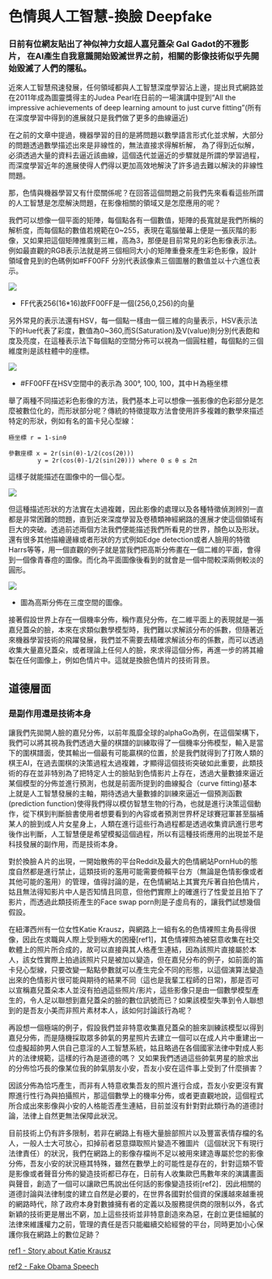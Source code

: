 # 色情與人工智慧-換臉 Deepfake #

### 日前有位網友貼出了神似神力女超人嘉兒蓋朵 Gal Gadot的不雅影片， 在AI產生自我意識開始毀滅世界之前，相關的影像技術似乎先開始毀滅了人們的隱私。 #



近來人工智慧飛速發展，任何領域都與人工智慧深度學習沾上邊，提出貝式網路並在2011年成為圖靈獎得主的Judea Pearl在日前的一場演講中提到“All the impressive achievements of deep learning amount to just curve fitting”(所有在深度學習中得到的進展就只是我們做了更多的曲線逼近)

在之前的文章中提過，機器學習的目的是將問題以數學語言形式化並求解，大部分的問題透過數學描述出來是非線性的，無法直接求得解析解，
為了得到近似解，必須透過大量的資料去逼近該曲線，這個迭代並逼近的步驟就是所謂的學習過程，
而深度學習近年的進展使得人們得以更加高效地解決了許多過去難以解決的非線性問題。

那，色情與機器學習又有什麼關係呢？在回答這個問題之前我們先來看看這些所謂的人工智慧是怎麼解決問題，在影像相關的領域又是怎麼應用的呢？

我們可以想像一個平面的矩陣，每個點各有一個數值，矩陣的長寬就是我們所稱的解析度，而每個點的數值若規範在0~255，表現在電腦螢幕上便是一張灰階的影像，又如果把這個矩陣推廣到三維，高為3，那便是目前常見的彩色影像表示法。例如最直觀的RGB表示法就是將三個相同大小的矩陣重疊來產生彩色影像，設計領域會見到的色碼例如#FF00FF 分別代表該像素三個圖層的數值並以十六進位表示。

<img src="https://convertingcolors.com/background-FF00FF.svg"/>  

- FF代表256(16*16)故FF00FF是一個(256,0,256)的向量

另外常見的表示法還有HSV，每一個點一樣由一個三維的向量表示，HSV表示法下的Hue代表了彩度，數值為0~360,而S(Saturation)及V(value)則分別代表飽和度及亮度，在這種表示法下每個點的空間分佈可以視為一個圓柱體，每個點的三個維度則是該柱體中的座標。


<img src="https://upload.wikimedia.org/wikipedia/commons/thumb/a/a0/Hsl-hsv_models.svg/800px-Hsl-hsv_models.svg.png" />


- #FF00FF在HSV空間中的表示為 300°, 100, 100，其中Ｈ為極坐標


舉了兩種不同描述彩色影像的方法，我們基本上可以想像一張影像的色彩部分是怎麼被數位化的，而形狀部分呢？傳統的特徵提取方法會使用許多複雜的數學來描述特定的形狀，例如有名的笛卡兒心型線：

    極坐標 r = 1-sinθ
    
    參數座標 x = 2r(sin(θ)-1/2(cos(2θ)))
            y = 2r(cos(θ)-1/2(sin(2θ))) where 0 ≤ θ ≤ 2π 

這樣子就能描述在圖像中的一個心型。


<img src="https://i.imgur.com/3Jkls23.png" />

但這種描述形狀的方法實在太過複雜，因此影像的處理以及各種特徵偵測辨別一直都是非常困難的問題，直到近來深度學習及卷積類神經網路的進展才使這個領域有巨大的突破。透過前述兩個方法我們便能描述我們所看見的世界，顏色以及形狀。還有很多其他描繪邊緣或者形狀的方式例如Edge detection或者人臉用的特徵Harrs等等，用一個直觀的例子就是當我們把高斯分佈畫在一個二維的平面，會得到一個像青春痘的圖像。而化為平面圖像後看到的就會是一個中間較深兩側較淡的圓形。

<img src = "https://www.researchgate.net/profile/Joern_Anemueller/publication/2906197/figure/fig1/AS:341348478668804@1458395227077/Circular-symmetric-super-Gaussian-probability-density-function-P.png" />


- 圖為高斯分佈在三度空間的圖像。

接著假設世界上存在一個機率分佈，稱作嘉兒分佈，在二維平面上的表現就是一張嘉兒蓋朵的臉，本來在求類似數學模型時，我們難以求解該分布的係數，但隨著近來機器學習技術的飛躍發展，我們並不需要去精確求解該分布的係數，而可以透過收集大量嘉兒蓋朵，或者理論上任何人的臉，來求得這個分佈，再進一步的將其繪製在任何圖像上，例如色情片中。這就是換臉色情片的技術背景。

## 道德層面

### 是副作用還是技術本身

讓我們先拋開人臉的嘉兒分佈，以前年風靡全球的alphaGo為例，在這個架構下，我們可以將其視為我們透過大量的棋譜的訓練取得了一個機率分佈模型，輸入是當下的圍棋譜面，使其輸出一個最有可能贏棋的位置，於是我們就得到了打敗人類的棋王AI，在過去圍棋的決策過程太過複雜，才顯得這個技術突破如此重要，此類技術的存在並非特別為了把特定人士的臉貼到色情影片上存在，透過大量數據來逼近某個模型的分佈並進行預測，也就是前面所提到的曲線擬合（curve fitting)基本上就是人工智慧發展的主軸，期待透過大量數據的訓練來逼近一個預測函數(prediction function)使得我們得以模仿智慧生物的行為，也就是進行決策這個動作，從下棋到判斷臉書使用者想要看到的內容或者預測世界杯足球賽冠軍甚至腦補某人的臉到成人片女星身上，人類在進行這些行為過程都是透過收集資訊進行思考後作出判斷，人工智慧便是希望模擬這個過程，所以有這種技術應用的出現並不是科技發展的副作用，而是技術本身。

對於換臉Ａ片的出現，一開始散佈的平台Reddit及最大的色情網站PornHub的態度自然都是進行禁止，這類技術的濫用可能需要倚賴平台方（無論是色情影像或者其他可能的濫用）的管理，值得討論的是，在色情網站上其實充斥著自拍色情片，姑且無法得知影片中人是否知情且同意，但他們實際上的確進行了性愛並且拍下了影片，而透過此類技術產生的Face swap porn則是子虛烏有的，讓我們試想幾個假設。

在紐澤西州有一位女性Katie Krausz，與網路上一組有名的色情裸照主角長得很像，因此在求職與人際上受到極大的困擾[ref1]，其色情裸照為被惡意收集在社交軟體上的照片所合成的，故可以直接與其人格產生連結，因為該照片直接屬於本人，該女性實際上拍過該照片只是被加以變造，但在嘉兒分布的例子，如前面的笛卡兒心型線，只要改變一點點參數就可以產生完全不同的形態，以這個演算法變造出來的色情影片很可能與期待的結果不同（這也是我輩工程師的日常)，那是否可以宣稱嘉兒蓋朵本人並沒有拍過這些照片/影片，這些影像只是由一個數學模型產生的，令人足以聯想到嘉兒蓋朵的臉的數位訊號而已？如果該模型失準到令人聯想到的是吾友小美而非照片素材本人，該如何討論該行為呢？

再設想一個極端的例子，假設我們並非特意收集嘉兒蓋朵的臉來訓練該模型以得到嘉兒分佈，而是隨機採取眾多帥氣的男星照片去建立一個可以在成人片中重建出一位虛擬超帥男人供自己意淫的人工智慧系統，姑且略過在各個國家法律中對成人影片的法律規範，這樣的行為是道德的嗎？ 又如果我們透過這些帥氣男星的臉求出的分佈恰巧長的像某位我的帥氣朋友小安，吾友小安在這件事上受到了什麼損害？ 

因該分佈為恰巧產生，而非有人特意收集吾友的照片進行合成，吾友小安更沒有實際進行性行為與拍攝照片，那這個數學上的機率分佈，或者更直觀地說，這個程式所合成出來影像與小安的人格能否產生連結，目前並沒有針對對此類行為的道德討論，法律上自然更無法保障此狀況。

目前技術上仍有許多限制，若非在網路上有極大量臉部照片以及豐富表情存檔的名人，一般人士大可放心，扣掉前者惡意擷取照片變造不雅圖片（這個狀況下有現行法律責任）的狀況，我們在網路上的影像存檔尚不足以被用來建造專屬於您的影像分佈，吾友小安的狀況極其特殊，雖然在數學上的可能性是存在的，針對這類不管是影像或者聲音分佈的變造技術都已存在，日前有人收集歐巴馬數年來的演講畫面與聲音，創造了一個可以讓歐巴馬說出任何話的影像變造技術[ref2]．因此相關的道德討論與法律制度的建立自然是必要的，在世界各國對於個資的保護越來越重視的網路時代，除了政府本身對數據擁有者的定義以及服務提供商的限制以外，各式新穎的技術更是層出不窮，加上這些技術並非特意創造來為惡，在創立更佳細膩的法律來維護權力之前，管理的責任是否只能繼續交給經營的平台，同時更加小心保護你我在網路上的數位足跡？


[ref1 - Story about Katie Krausz](https://www.northjersey.com/story/news/bergen/old-tappan/2017/12/26/paramus-woman-speaks-out-discovering-fake-nude-photos-herself-online/962938001/)

[ref2 - Fake Obama Speech](https://www.bbc.com/news/av/technology-40598465/fake-obama-created-using-ai-tool-to-make-phoney-speeches)
